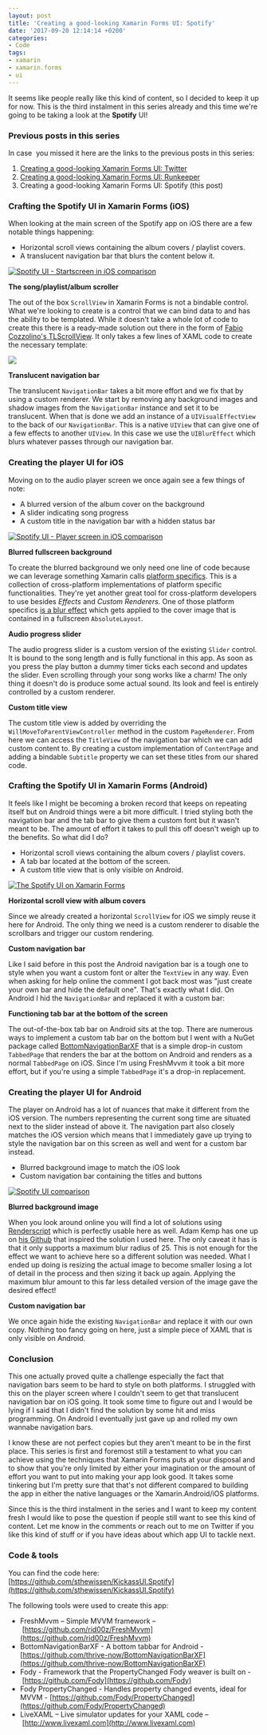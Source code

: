 ```yaml
---
layout: post
title: 'Creating a good-looking Xamarin Forms UI: Spotify'
date: '2017-09-20 12:14:14 +0200'
categories:
- Code
tags:
- xamarin
- xamarin.forms
- ui
---
```


It seems like people really like this kind of content, so I decided to keep it up for now. This is the third instalment in this series already and this time we're going to be taking a look at the **Spotify** UI!

### Previous posts in this series

In case  you missed it here are the links to the previous posts in this series:

1.  [Creating a good-looking Xamarin Forms UI: Twitter](https://www.thewissen.io/xamarin-forms-ui-twitter/)
2.  [Creating a good-looking Xamarin Forms UI: Runkeeper](https://www.thewissen.io/xamarin-forms-ui-runkeeper/)
3.  Creating a good-looking Xamarin Forms UI: Spotify (this post)

### Crafting the Spotify UI in Xamarin Forms (iOS)

When looking at the main screen of the Spotify app on iOS there are a few notable things happening:

*   Horizontal scroll views containing the album covers / playlist covers.
*   A translucent navigation bar that blurs the content below it.

[![Spotify UI - Startscreen in iOS comparison](/images/posts/comparison-ios1-1.jpg)](/images/posts/comparison-ios1-1.jpg)

**The song/playlist/album scroller**

The out of the box `ScrollView` in Xamarin Forms is not a bindable control. What we're looking to create is a control that we can bind data to and has the ability to be templated. While it doesn't take a whole lot of code to create this there is a ready-made solution out there in the form of [Fabio Cozzolino's TLScrollView](https://github.com/fabiocozzolino/TitiusLabs.Xamarin/blob/master/TitiusLabs.Forms/Controls/TLScrollView.cs). It only takes a few lines of XAML code to create the necessary template:

<script src="https://gist.github.com/sthewissen/2b346405839c4d5ca0081c7dd2b2e973.js"></script>

[![](/images/posts/translucent-1.jpg)](/images/posts/translucent-1.jpg)

**Translucent navigation bar**

The translucent `NavigationBar` takes a bit more effort and we fix that by using a custom renderer. We start by removing any background images and shadow images from the `NavigationBar` instance and set it to be translucent. When that is done we add an instance of a `UIVisualEffectView` to the back of our `NavigationBar`. This is a native `UIView` that can give one of a few effects to another `UIView`. In this case we use the `UIBlurEffect` which blurs whatever passes through our navigation bar.

<script src="https://gist.github.com/sthewissen/30e9b9a620157177fed880617def4a41.js"></script>

### Creating the player UI for iOS

Moving on to the audio player screen we once again see a few things of note:

*   A blurred version of the album cover on the background
*   A slider indicating song progress
*   A custom title in the navigation bar with a hidden status bar

[![Spotify UI - Player screen in iOS comparison](/images/posts/comparison-ios2.jpg)](/images/posts/comparison-ios2.jpg)

**Blurred fullscreen background**

To create the blurred background we only need one line of code because we can leverage something Xamarin calls [platform specifics](https://developer.xamarin.com/guides/xamarin-forms/platform-features/platform-specifics/). This is a collection of cross-platform implementations of platform specific functionalities. They're yet another great tool for cross-platform developers to use besides *Effects* and *Custom Renderers*. One of those platform specifics [is a blur effect](https://blog.xamarin.com/bringing-platform-specific-functionality-to-xamarin-forms-apps/) which gets applied to the cover image that is contained in a fullscreen `AbsoluteLayout`.

<script src="https://gist.github.com/sthewissen/5333225fb02e6934b3b8f8e241799e82.js"></script>

**Audio progress slider**

The audio progress slider is a custom version of the existing `Slider` control. It is bound to the song length and is fully functional in this app. As soon as you press the play button a dummy timer ticks each second and updates the slider. Even scrolling through your song works like a charm! The only thing it doesn't do is produce some actual sound. Its look and feel is entirely controlled by a custom renderer.

<script src="https://gist.github.com/sthewissen/68d42598c9ec2087f6b94e04e30ed913.js"></script>

**Custom title view**

The custom title view is added by overriding the `WillMoveToParentViewController` method in the custom `PageRenderer`. From here we can access the `TitleView` of the navigation bar which we can add custom content to. By creating a custom implementation of `ContentPage` and adding a bindable `Subtitle` property we can set these titles from our shared code.

<script src="https://gist.github.com/sthewissen/e8ed793749d06fd68271f108948b31ee.js"></script>

### Crafting the Spotify UI in Xamarin Forms (Android)

It feels like I might be becoming a broken record that keeps on repeating itself but on Android things were a bit more difficult. I tried styling both the navigation bar and the tab bar to give them a custom font but it wasn't meant to be. The amount of effort it takes to pull this off doesn't weigh up to the benefits. So what did I do?

*   Horizontal scroll views containing the album covers / playlist covers.
*   A tab bar located at the bottom of the screen.
*   A custom title view that is only visible on Android.

[![The Spotify UI on Xamarin Forms](/images/posts/comparison-droid1.jpg)](/images/posts/comparison-droid1.jpg)

**Horizontal scroll view with album covers**

Since we already created a horizontal `ScrollView` for iOS we simply reuse it here for Android. The only thing we need is a custom renderer to disable the scrollbars and trigger our custom rendering.

**Custom navigation bar**

Like I said before in this post the Android navigation bar is a tough one to style when you want a custom font or alter the `TextView` in any way. Even when asking for help online the comment I got back most was "just create your own bar and hide the default one". That's exactly what I did. On Android I hid the `NavigationBar` and replaced it with a custom bar:

<script src="https://gist.github.com/sthewissen/fe0e6c35765d8b3aeef6888b4d0a0bba.js"></script>

**Functioning tab bar at the bottom of the screen**

The out-of-the-box tab bar on Android sits at the top. There are numerous ways to implement a custom tab bar on the bottom but I went with a NuGet package called [BottomNavigationBarXF](https://github.com/thrive-now/BottomNavigationBarXF) that is a simple drop-in custom `TabbedPage` that renders the bar at the bottom on Android and renders as a normal `TabbedPage` on iOS. Since I'm using FreshMvvm it took a bit more effort, but if you're using a simple `TabbedPage` it's a drop-in replacement.

### Creating the player UI for Android

The player on Android has a lot of nuances that make it different from the iOS version. The numbers representing the current song time are situated next to the slider instead of above it. The navigation part also closely matches the iOS version which means that I immediately gave up trying to style the navigation bar on this screen as well and went for a custom bar instead.

*   Blurred background image to match the iOS look
*   Custom navigation bar containing the titles and buttons

[![Spotify UI comparison](/images/posts/comparison-droid2.jpg)](/images/posts/comparison-droid2.jpg)

**Blurred background image**

When you look around online you will find a lot of solutions using [Renderscript](https://developer.android.com/guide/topics/renderscript/compute.html) which is perfectly usable here as well. Adam Kemp has one up on [his Github](https://github.com/TheRealAdamKemp/BlurredImageTest/blob/master/Droid/BlurredImageRenderer.cs) that inspired the solution I used here. The only caveat it has is that it only supports a maximum blur radius of 25. This is not enough for the effect we want to achieve here so a different solution was needed. What I ended up doing is resizing the actual image to become smaller losing a lot of detail in the process and then sizing it back up again. Applying the maximum blur amount to this far less detailed version of the image gave the desired effect!

<script src="https://gist.github.com/sthewissen/40ff784fd68fbb8e0651cd4d9953b70c.js"></script>

**Custom navigation bar**

We once again hide the existing `NavigationBar` and replace it with our own copy. Nothing too fancy going on here, just a simple piece of XAML that is only visible on Android.

<script src="https://gist.github.com/sthewissen/eee9fe6e52971e6a81d8d1258b4e6b17.js"></script>

### Conclusion

This one actually proved quite a challenge especially the fact that navigation bars seem to be hard to style on both platforms. I struggled with this on the player screen where I couldn't seem to get that translucent navigation bar on iOS going. It took some time to figure out and I would be lying if I said that I didn't find the solution by some hit and miss programming. On Android I eventually just gave up and rolled my own wannabe navigation bars.

I know these are not perfect copies but they aren't meant to be in the first place. This series is first and foremost still a testament to what you can achieve using the techniques that Xamarin Forms puts at your disposal and to show that you're only limited by either your imagination or the amount of effort you want to put into making your app look good. It takes some tinkering but I'm pretty sure that that's not different compared to building the app in either the native languages or the Xamarin.Android/iOS platforms.

Since this is the third instalment in the series and I want to keep my content fresh I would like to pose the question if people still want to see this kind of content. Let me know in the comments or reach out to me on Twitter if you like this kind of stuff or if you have ideas about which app UI to tackle next.

### Code & tools

You can find the code here: [https://github.com/sthewissen/KickassUI.Spotify](https://github.com/sthewissen/KickassUI.Spotify)

The following tools were used to create this app:

*   FreshMvvm – Simple MVVM framework – [https://github.com/rid00z/FreshMvvm](https://github.com/rid00z/FreshMvvm)
*   BottomNavigationBarXF - A bottom tabbar for Android - [https://github.com/thrive-now/BottomNavigationBarXF](https://github.com/thrive-now/BottomNavigationBarXF)
*   Fody - Framework that the PropertyChanged Fody weaver is built on - [https://github.com/Fody](https://github.com/Fody)
*   Fody PropertyChanged - Handles property changed events, ideal for MVVM - [https://github.com/Fody/PropertyChanged](https://github.com/Fody/PropertyChanged)
*   LiveXAML – Live simulator updates for your XAML code – [http://www.livexaml.com](http://www.livexaml.com)
